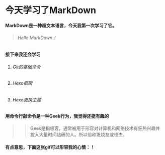 # 今天学习了MarkDown
#### MarkDown是一种超文本语言，今天我第一次学习了它。
> ###### Hello MarkDown！
#### 接下来我还会学习
1. ###### Git的基础命令
2. ###### Hexo框架
3. ###### Hexo更换主题
#### 用命令行敲命令是一种**Geek**行为，我觉得还挺有趣的
>> Geek是指极客，通常被用于形容对计算机和网络技术有狂热兴趣并投入大量时间钻研的人。所以俗称发烧友或怪杰。
#### 有点意思，下面这张gif可以形容我的心情：！[](https://qgt-style.oss-cn-hangzhou.aliyuncs.com/newcoursep4/g1/g1-2-2/tenor.gif)
